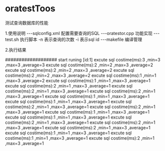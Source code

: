 # oratestToos
测试查询数据库的性能

1.使用说明
 ---sqlconfig.xml 配置需要查询的SQL
 ---oratestor.cpp 功能实现
 ---test.sh 执行脚本
     -n 表示查询的次数
     -i 表示sql id
 ---makefile 编译管理
 
 
2.执行结果

###################
start  runing  [id:1]
excute sql costime(ms):3 ,min=3 ,max=3 ,average=3 
excute sql costime(ms):2 ,min=2 ,max=3 ,average=2 
excute sql costime(ms):2 ,min=2 ,max=3 ,average=2 
excute sql costime(ms):2 ,min=2 ,max=3 ,average=2 
excute sql costime(ms):1 ,min=1 ,max=3 ,average=2 
excute sql costime(ms):1 ,min=1 ,max=3 ,average=1 
excute sql costime(ms):2 ,min=1 ,max=3 ,average=1 
excute sql costime(ms):2 ,min=1 ,max=3 ,average=1 
excute sql costime(ms):2 ,min=1 ,max=3 ,average=1 
excute sql costime(ms):1 ,min=1 ,max=3 ,average=1 
excute sql costime(ms):1 ,min=1 ,max=3 ,average=1 
excute sql costime(ms):2 ,min=1 ,max=3 ,average=1 
excute sql costime(ms):2 ,min=1 ,max=3 ,average=1 
excute sql costime(ms):1 ,min=1 ,max=3 ,average=1 
excute sql costime(ms):1 ,min=1 ,max=3 ,average=1 
excute sql costime(ms):2 ,min=1 ,max=3 ,average=1 
excute sql costime(ms):2 ,min=1 ,max=3 ,average=1 
excute sql costime(ms):2 ,min=1 ,max=3 ,average=1 
excute sql costime(ms):1 ,min=1 ,max=3 ,average=1 
excute sql costime(ms):1 ,min=1 ,max=3 ,average=1 
excute sql costime(ms):2 ,min=1 ,max=3 ,average=1 
